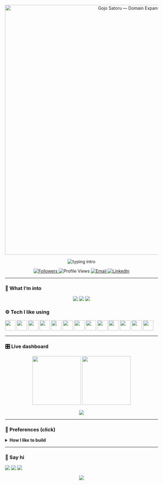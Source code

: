 
<!-- banner -->
<p align="center">
  <img src="https://images.unsplash.com/photo-1711477761184-99eb631ea26c?q=80&w=2854&auto=format&fit=crop&ixlib=rb-4.1.0&ixid=M3wxMjA3fDB8MHxwaG90by1wYWdlfHx8fGVufDB8fHx8fA%3D%3D" alt="Gojo Satoru — Domain Expansion" width="820">
</p>

<p align="center">
  <img src="https://readme-typing-svg.herokuapp.com?size=28&duration=3200&pause=900&color=01E0B8&center=true&vCenter=true&width=880&lines=Ryley+Mao;Backend+%E2%80%A2+Full-Stack+in+progress;APIs%2C+data%2C+and+React+UIs" alt="typing intro" />
</p>

<p align="center">
  <a href="https://github.com/ryleymao">
    <img alt="Followers" src="https://img.shields.io/github/followers/ryleymao?label=Followers&style=for-the-badge&color=0EA5E9">
  </a>
  <img alt="Profile Views" src="https://komarev.com/ghpvc/?username=ryleymao&style=for-the-badge&color=01E0B8">
  <a href="mailto:rymao_@outlook.com">
    <img alt="Email" src="https://img.shields.io/badge/Email-rymao_%40outlook.com-0D1B1E?style=for-the-badge&logo=microsoft-outlook&logoColor=01E0B8">
  </a>
  <a href="https://linkedin.com/in/ryley-mao">
    <img alt="LinkedIn" src="https://img.shields.io/badge/Connect-LinkedIn-0D1B1E?style=for-the-badge&logo=linkedin&logoColor=0EA5E9">
  </a>
</p>

---

### 🧩 What I’m into
<p align="center">
  <img src="https://img.shields.io/badge/Focus-Backend%20%26%20Full-Stack-0EA5E9?style=flat-square&labelColor=0D1B1E">
  <img src="https://img.shields.io/badge/Currently-Learning%20React%20%2B%20TypeScript-01E0B8?style=flat-square&labelColor=0D1B1E">
  <img src="https://img.shields.io/badge/Habit-Daily%20Commits-7DD3FC?style=flat-square&labelColor=0D1B1E">
</p>

### ⚙️ Tech I like using
<p>
  <img src="https://cdn.jsdelivr.net/gh/devicons/devicon/icons/python/python-original.svg" height="34" />
  <img src="https://cdn.jsdelivr.net/gh/devicons/devicon/icons/postgresql/postgresql-original.svg" height="34" />
  <img src="https://cdn.jsdelivr.net/gh/devicons/devicon/icons/fastapi/fastapi-original.svg" height="34" />
  <img src="https://cdn.jsdelivr.net/gh/devicons/devicon/icons/docker/docker-original.svg" height="34" />
  <img src="https://cdn.jsdelivr.net/gh/devicons/devicon/icons/linux/linux-original.svg" height="34" />
  <img src="https://cdn.jsdelivr.net/gh/devicons/devicon/icons/git/git-original.svg" height="34" />
  <img src="https://cdn.jsdelivr.net/gh/devicons/devicon/icons/amazonwebservices/amazonwebservices-original.svg" height="34" />
  <img src="https://cdn.jsdelivr.net/gh/devicons/devicon/icons/googlecloud/googlecloud-original.svg" height="34" />
  <img src="https://cdn.jsdelivr.net/gh/devicons/devicon/icons/react/react-original.svg" height="34" />
  <img src="https://cdn.jsdelivr.net/gh/devicons/devicon/icons/typescript/typescript-original.svg" height="34" />
  <img src="https://cdn.jsdelivr.net/gh/devicons/devicon/icons/nextjs/nextjs-original.svg" height="34" />
  <img src="https://cdn.jsdelivr.net/gh/devicons/devicon/icons/vitejs/vitejs-original.svg" height="34" />
  <img src="https://cdn.jsdelivr.net/gh/devicons/devicon/icons/tailwindcss/tailwindcss-plain.svg" height="34" />
</p>

---

### 🎛️ Live dashboard
<p align="center">
  <img src="https://github-readme-streak-stats.herokuapp.com?user=ryleymao&theme=dark&hide_border=true&background=0D1B1E&ring=01E0B8&fire=0EA5E9&currStreakLabel=CFE8E1&sideNums=CFE8E1&sideLabels=7DD3FC" height="160" />
  <img src="https://github-readme-stats.vercel.app/api?username=ryleymao&show_icons=true&hide_border=true&bg_color=0D1B1E&title_color=01E0B8&text_color=CFE8E1&icon_color=0EA5E9&rank_icon=github" height="160" />
</p>

<p align="center">
  <img src="https://github-readme-activity-graph.vercel.app/graph?username=ryleymao&bg_color=0D1B1E&color=CFE8E1&line=0EA5E9&point=01E0B8&area=true&hide_border=true" />
</p>

---

### 🧭 Preferences (click)
<details>
  <summary><b>How I like to build</b></summary>

- **Frontend:** React + TypeScript, Next.js or Vite, Tailwind, shadcn/ui  
- **Backend:** FastAPI, Postgres, SQLAlchemy, Pytest; Docker for local parity  
- **DX:** Pre-commit, Ruff/Black, conventional commits, small PRs  
- **Ops:** `.env.example`, Makefile or `scripts/`, basic observability before scale  
</details>

---

### 🤝 Say hi
<p>
  <a href="mailto:rymao_@outlook.com"><img src="https://img.shields.io/badge/Email-rymao_%40outlook.com-0EA5E9?style=for-the-badge&labelColor=0D1B1E"></a>
  <a href="https://linkedin.com/in/ryley-mao"><img src="https://img.shields.io/badge/LinkedIn-Connect-01E0B8?style=for-the-badge&labelColor=0D1B1E"></a>
  <a href="https://github.com/ryleymao"><img src="https://img.shields.io/badge/GitHub-Follow-CFE8E1?style=for-the-badge&labelColor=0D1B1E"></a>
</p>

<p align="center">
  <img src="https://capsule-render.vercel.app/api?type=wave&height=120&color=0:0EA5E9,100:01E0B8&section=footer&text=%20" />
</p>
